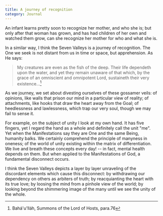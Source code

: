 ```yaml
---
title: A journey of recognition
category: Journal
---
```


An infant learns pretty soon to recognize her mother, and who she is; but
only after that woman has grown, and has had children of her own and
watched them grow, can she recognize her mother for who and what she is.

In a similar way, I think the Seven Valleys is a journey of recognition.
The One we seek is not distant from us in time or space, but apprehension.
As He says:

> My creatures are even as the fish of the deep.  Their life
> dependeth upon the water, and yet they remain unaware of that which, by
> the grace of an omniscient and omnipotent Lord, sustaineth their very
> existence...[^1]

As we journey, we set about divesting ourselves of these gossamer veils:
of opinions, like walls that prison our mind in a particular view of
reality; of attachments, like hooks that draw the heart away from the
Goal; of heedlessness and lawlessness, which trap our very soul, though we
may fail to sense it.

For example, on the subject of unity I look at my own hand.  It has five
fingers, yet I regard the hand as a whole and definitely call the unit
"me".  Yet when the Manifestations say they are One and the same Being,
humanity balks.  We certainly comprehend the principle of manyness in
oneness; of the world of unity existing within the matrix of
differentiation.  We live and breath these concepts every day! -- in fact,
mental health depends on them.  But when applied to the Manifestations of
God, a fundamental disconnect occurs.

I think the Seven Valleys depicts a layer by layer unraveling of the
discordant elements which cause this disconnect: by withdrawing our
dependency on others as arbiters of truth; by reacquianting the heart with
its true love; by loosing the mind from a pinhole view of the world; by
looking beyond the shimmering image of the many until we see the unity of
the whole.

[^1]: Bahá'u'lláh, Summons of the Lord of Hosts, para.76
